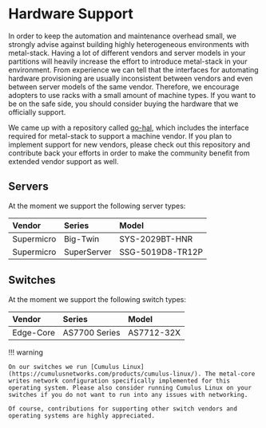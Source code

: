 # Hardware Support

In order to keep the automation and maintenance overhead small, we strongly advise against building highly heterogeneous environments with metal-stack. Having a lot of different vendors and server models in your partitions will heavily increase the effort to introduce metal-stack in your environment. From experience we can tell that the interfaces for automating hardware provisioning are usually inconsistent between vendors and even between server models of the same vendor. Therefore, we encourage adopters to use racks with a small amount of machine types. If you want to be on the safe side, you should consider buying the hardware that we officially support.

We came up with a repository called [go-hal](https://github.com/metal-stack/go-hal), which includes the interface required for metal-stack to support a machine vendor. If you plan to implement support for new vendors, please check out this repository and contribute back your efforts in order to make the community benefit from extended vendor support as well.

## Servers

At the moment we support the following server types:

| Vendor     | Series      | Model            |
|:---------- |:----------- |:---------------- |
| Supermicro | Big-Twin    | SYS-2029BT-HNR   |
| Supermicro | SuperServer | SSG-5019D8-TR12P |

## Switches

At the moment we support the following switch types:

| Vendor    | Series        | Model      |
|:--------- |:------------- |:---------- |
| Edge-Core | AS7700 Series | AS7712-32X |

!!! warning

    On our switches we run [Cumulus Linux](https://cumulusnetworks.com/products/cumulus-linux/). The metal-core writes network configuration specifically implemented for this operating system. Please also consider running Cumulus Linux on your switches if you do not want to run into any issues with networking.

    Of course, contributions for supporting other switch vendors and operating systems are highly appreciated.
